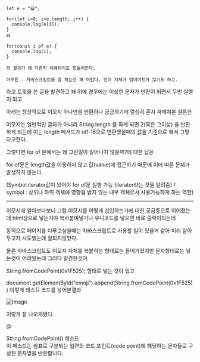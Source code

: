 ```
let e = "😀";

for(let i=0; i<e.length; i++) {
  console.log(e[i]);
}
와

for(const i of e) {
  console.log(i);
}

의 결과가 왜 다른지 이해하기도 힘들어진다.

아무튼.. 자바스크립트를 잘 하는건 꽤 어렵다. 언어 자체가 업데이트가 많기도 하고. 
```
라고 트윗을 쓴 글을 발견하고 왜 위에 경우에는 이상한 문자가 반환이 되면서 두번 실행이 되고 

아래는 정상적으로 이모지 하나만을 반환하나 궁금하기에 열심히 혼자 파헤쳐본 결론은

이모지는 일반적인 글자가 아니라 String.length 를 하게 되면 2(혹은 그이상) 을 반환하게 되는데 이는 length 메서드가 utf-16으로 변환했을때의 값을 기준으로 해서 그렇다고한다.

그렇다면 for of 문에서는 왜 그런일이 일어나지 않을까?에 대한 답은 

for of문은 length값을 이용하지 않고 값(value)에 접근하기 때문에 이에 따른 문제가 발생하지 않는다.

(Symbol.iterator값이 있어야 for of문 실행 가능 (iterator라는 것을 알려줌) / symbol : 상위나 하위 객체에 영향을 받지 않는 내부 객체로서 사용가능하게 하는 역할) 




---------------------------------------------------------------------

이모지에 알아보다보니 그럼 이모지를 어떻게 삽입하는가에 대한 궁금증으로 이어졌는데 html상으로 넣는거야 복사붙여넣기나 유니코드를 넣으면 바로 출력이되는데 

동적으로 페이지를 다루고싶을때는 자바스크립트로 사용할 일이 있을거 같아 미리 알아두고자 시도했는데 잘되지않았다. 

물론 자바스크립트도 이모지 자체를 복붙하는 형태로는 들어가졌지만 문자형태로는 넣는것이 어려웠는데 그러다 발견한것이 

String.fromCodePoint(0x1F525); 형태로 넣는 것이 었고 

document.getElementById("emoji").append(String.fromCodePoint(0x1F525)) 이렇게 테스트 코드를 넣어본결과  

 ![image](https://user-images.githubusercontent.com/97571604/224541140-fde4354c-3d8e-40aa-8e40-d2b2c80208ae.png)  
 
 이렇게 잘 나오게됐다.
 
 
 @ 
   
   String.fromCodePoint() 메소드  
이 메소드는 쉼표로 구분되는 일련의 코드 포인트(code point)에 해당하는 문자들로 구성된 문자열을 반환합니다.

